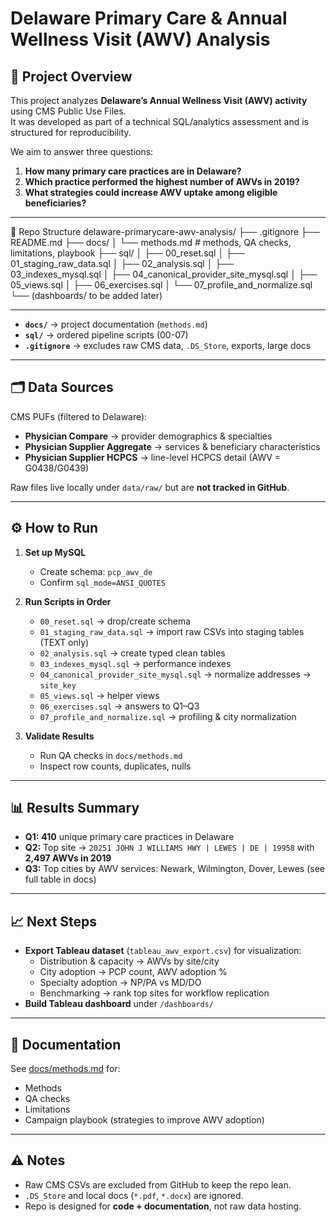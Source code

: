 # Delaware Primary Care & Annual Wellness Visit (AWV) Analysis

## 📌 Project Overview
This project analyzes **Delaware’s Annual Wellness Visit (AWV) activity** using CMS Public Use Files.  
It was developed as part of a technical SQL/analytics assessment and is structured for reproducibility.

We aim to answer three questions:
1. **How many primary care practices are in Delaware?**  
2. **Which practice performed the highest number of AWVs in 2019?**  
3. **What strategies could increase AWV uptake among eligible beneficiaries?**

---

📂 Repo Structure
delaware-primarycare-awv-analysis/
├── .gitignore
├── README.md
├── docs/
│   └── methods.md              # methods, QA checks, limitations, playbook
├── sql/
│   ├── 00_reset.sql
│   ├── 01_staging_raw_data.sql
│   ├── 02_analysis.sql
│   ├── 03_indexes_mysql.sql
│   ├── 04_canonical_provider_site_mysql.sql
│   ├── 05_views.sql
│   ├── 06_exercises.sql
│   └── 07_profile_and_normalize.sql
└── (dashboards/ to be added later)

---

- **`docs/`** → project documentation (`methods.md`)  
- **`sql/`** → ordered pipeline scripts (00-07)  
- **`.gitignore`** → excludes raw CMS data, `.DS_Store`, exports, large docs  

---

## 🗂️ Data Sources
CMS PUFs (filtered to Delaware):
- **Physician Compare** → provider demographics & specialties  
- **Physician Supplier Aggregate** → services & beneficiary characteristics  
- **Physician Supplier HCPCS** → line-level HCPCS detail (AWV = G0438/G0439)  

Raw files live locally under `data/raw/` but are **not tracked in GitHub**.

---

## ⚙️ How to Run
1. **Set up MySQL**  
   - Create schema: `pcp_awv_de`  
   - Confirm `sql_mode=ANSI_QUOTES`

2. **Run Scripts in Order**  
   - `00_reset.sql` → drop/create schema  
   - `01_staging_raw_data.sql` → import raw CSVs into staging tables (TEXT only)  
   - `02_analysis.sql` → create typed clean tables  
   - `03_indexes_mysql.sql` → performance indexes  
   - `04_canonical_provider_site_mysql.sql` → normalize addresses → `site_key`  
   - `05_views.sql` → helper views  
   - `06_exercises.sql` → answers to Q1–Q3  
   - `07_profile_and_normalize.sql` → profiling & city normalization  

3. **Validate Results**  
   - Run QA checks in `docs/methods.md`  
   - Inspect row counts, duplicates, nulls  

---

## 📊 Results Summary
- **Q1:** **410** unique primary care practices in Delaware  
- **Q2:** Top site → `20251 JOHN J WILLIAMS HWY | LEWES | DE | 19958` with **2,497 AWVs in 2019**  
- **Q3:** Top cities by AWV services: Newark, Wilmington, Dover, Lewes (see full table in docs)  

---

## 📈 Next Steps
- **Export Tableau dataset** (`tableau_awv_export.csv`) for visualization:
  - Distribution & capacity → AWVs by site/city  
  - City adoption → PCP count, AWV adoption %  
  - Specialty adoption → NP/PA vs MD/DO  
  - Benchmarking → rank top sites for workflow replication  
- **Build Tableau dashboard** under `/dashboards/`  

---

## 📖 Documentation
See [docs/methods.md](docs/methods.md) for:
- Methods  
- QA checks  
- Limitations  
- Campaign playbook (strategies to improve AWV adoption)  

---

## ⚠️ Notes
- Raw CMS CSVs are excluded from GitHub to keep the repo lean.  
- `.DS_Store` and local docs (`*.pdf`, `*.docx`) are ignored.  
- Repo is designed for **code + documentation**, not raw data hosting.
